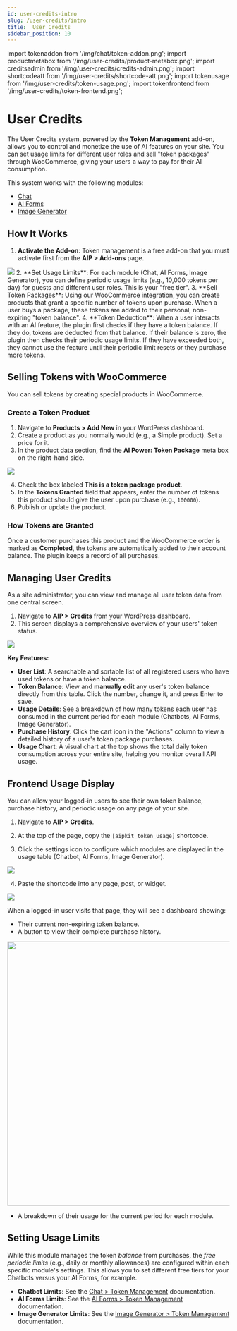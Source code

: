 ```yaml
---
id: user-credits-intro
slug: /user-credits/intro
title:  User Credits
sidebar_position: 10
---
```


import tokenaddon from '/img/chat/token-addon.png';
import productmetabox from '/img/user-credits/product-metabox.png';
import creditsadmin from '/img/user-credits/credits-admin.png';
import shortcodeatt from '/img/user-credits/shortcode-att.png';
import tokenusage from '/img/user-credits/token-usage.png';
import tokenfrontend from '/img/user-credits/token-frontend.png';


# User Credits

The User Credits system, powered by the **Token Management** add-on, allows you to control and monetize the use of AI features on your site. You can set usage limits for different user roles and sell "token packages" through WooCommerce, giving your users a way to pay for their AI consumption.

This system works with the following modules:
-   [Chat](/docs/chat)
-   [AI Forms](/docs/ai-forms/create-manage-forms)
-   [Image Generator](/docs/image-generator)

## How It Works

1.  **Activate the Add-on**: Token management is a free add-on that you must activate first from the **AIP > Add-ons** page.
<img src={tokenaddon} />
2.  **Set Usage Limits**: For each module (Chat, AI Forms, Image Generator), you can define periodic usage limits (e.g., 10,000 tokens per day) for guests and different user roles. This is your "free tier".
3.  **Sell Token Packages**: Using our WooCommerce integration, you can create products that grant a specific number of tokens upon purchase. When a user buys a package, these tokens are added to their personal, non-expiring "token balance".
4.  **Token Deduction**: When a user interacts with an AI feature, the plugin first checks if they have a token balance. If they do, tokens are deducted from that balance. If their balance is zero, the plugin then checks their periodic usage limits. If they have exceeded both, they cannot use the feature until their periodic limit resets or they purchase more tokens.

## Selling Tokens with WooCommerce

You can sell tokens by creating special products in WooCommerce.

### Create a Token Product

1.  Navigate to **Products > Add New** in your WordPress dashboard.
2.  Create a product as you normally would (e.g., a Simple product). Set a price for it.
3.  In the product data section, find the **AI Power: Token Package** meta box on the right-hand side.

<img src={productmetabox} />

4.  Check the box labeled **This is a token package product**.
5.  In the **Tokens Granted** field that appears, enter the number of tokens this product should give the user upon purchase (e.g., `100000`).
6.  Publish or update the product.

### How Tokens are Granted

Once a customer purchases this product and the WooCommerce order is marked as **Completed**, the tokens are automatically added to their account balance. The plugin keeps a record of all purchases.

## Managing User Credits

As a site administrator, you can view and manage all user token data from one central screen.

1.  Navigate to **AIP > Credits** from your WordPress dashboard.
2.  This screen displays a comprehensive overview of your users' token status.

<img src={creditsadmin} />

**Key Features:**

-   **User List**: A searchable and sortable list of all registered users who have used tokens or have a token balance.
-   **Token Balance**: View and **manually edit** any user's token balance directly from this table. Click the number, change it, and press Enter to save.
-   **Usage Details**: See a breakdown of how many tokens each user has consumed in the current period for each module (Chatbots, AI Forms, Image Generator).
-   **Purchase History**: Click the cart icon <span class="dashicons dashicons-cart"></span> in the "Actions" column to view a detailed history of a user's token package purchases.
-   **Usage Chart**: A visual chart at the top shows the total daily token consumption across your entire site, helping you monitor overall API usage.

## Frontend Usage Display

You can allow your logged-in users to see their own token balance, purchase history, and periodic usage on any page of your site.

1.  Navigate to **AIP > Credits**.
2.  At the top of the page, copy the `[aipkit_token_usage]` shortcode.

3.  Click the settings icon <span class="dashicons dashicons-admin-settings"></span> to configure which modules are displayed in the usage table (Chatbot, AI Forms, Image Generator).

<img src={shortcodeatt} />

4.  Paste the shortcode into any page, post, or widget.

<img src={tokenusage} />

When a logged-in user visits that page, they will see a dashboard showing:
-   Their current non-expiring token balance.
-   A button to view their complete purchase history.

<img src={tokenfrontend} width="600"/>

-   A breakdown of their usage for the current period for each module.

## Setting Usage Limits

While this module manages the token *balance* from purchases, the *free periodic limits* (e.g., daily or monthly allowances) are configured within each specific module's settings. This allows you to set different free tiers for your Chatbots versus your AI Forms, for example.

-   **Chatbot Limits**: See the [Chat > Token Management](/docs/Chat/token-management) documentation.
-   **AI Forms Limits**: See the [AI Forms > Token Management](/docs/AI-Forms/token-management) documentation.
-   **Image Generator Limits**: See the [Image Generator > Token Management](/docs/image-generator#token-management) documentation.